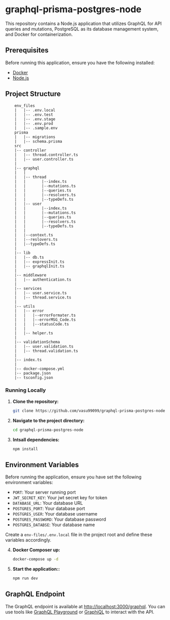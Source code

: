 # graphql-prisma-postgres-node

This repository contains a Node.js application that utilizes GraphQL for API queries and mutations, PostgreSQL as its database management system, and Docker for containerization.

## Prerequisites

Before running this application, ensure you have the following installed:

- [Docker](https://docs.docker.com/get-docker/)
- [Node.js](https://nodejs.org/)


## Project Structure

```plaintext
    env_files
    |   |-- .env.local
    |   |-- .env.test
    |   |-- .env.stage
    |   |-- .env.prod
    |   |-- .sample.env
    prisma
    |   |-- migrations
    |   |-- schema.prisma
    src
    |-- controller
    |   |-- thread.controller.ts
    |   |-- user.controller.ts
    |
    |-- graphql
    |   |
    |   |-- thread
    |   |       |--index.ts
    |   |       |--mutations.ts
    |   |       |--queries.ts
    |   |       |--resolvers.ts
    |   |       |--typeDefs.ts
    |   |-- user
    |   |       |--index.ts
    |   |       |--mutations.ts
    |   |       |--queries.ts
    |   |       |--resolvers.ts
    |   |       |--typeDefs.ts
    |   |       
    |   |--context.ts
    |   |--reslovers.ts
    |   |--typeDefs.ts
    |   
    |-- lib
    |   |-- db.ts
    |   |-- expressInit.ts
    |   |-- graphqlInit.ts
    |   
    |-- middleware
    |   |-- authentication.ts
    |   
    |-- services
    |   |-- user.service.ts
    |   |-- thread.service.ts
    |   
    |-- utils
    |   |-- error
    |   |   |--errorFormater.ts
    |   |   |--errorMSG_Code.ts
    |   |   |--statusCode.ts
    |   | 
    |   |-- helper.ts
    |   
    |-- validationSchema
    |   |-- user.validation.ts
    |   |-- thread.validation.ts
    |   
    |-- index.ts
    |
    |-- docker-compose.yml
    |-- package.json
    |-- tsconfig.json
```
### Running Locally

1. **Clone the repository:**

   ```bash
   git clone https://github.com/vasu99099/graphql-prisma-postgres-node
   ```

2. **Navigate to the project directory:**

   ```bash
   cd graphql-prisma-postgres-node
   ```

3. **Intsall dependencies:**

   ```bash
   npm install
   ```

## Environment Variables

Before running the application, ensure you have set the following environment variables:

- `PORT`: Your server running port
- `JWT_SECRET_KEY`: Your jwt secret key for token
- `DATABASE_URL`: Your database URL
- `POSTGRES_PORT`: Your database port
- `POSTGRES_USER`: Your database username
- `POSTGRES_PASSWORD`: Your database password
- `POSTGRES_DATABSE`: Your database name

Create a `env-files/.env.local` file in the project root and define these variables accordingly.

4. **Docker Composer up:**

   ```bash
   docker-compose up -d
   ```


5. **Start the application::**

    ```bash
    npm run dev
    ```
## GraphQL Endpoint

The GraphQL endpoint is available at [http://localhost:3000/graphql](http://localhost:3000/graphql). You can use tools like [GraphQL Playground](https://github.com/graphql/graphql-playground) or [GraphiQL](https://github.com/graphql/graphiql) to interact with the API.


